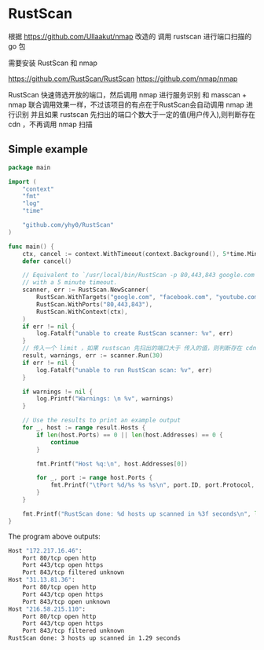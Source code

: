 # RustScan

根据 https://github.com/Ullaakut/nmap 改造的 调用 rustscan 进行端口扫描的 go 包

需要安装 RustScan 和 nmap 

https://github.com/RustScan/RustScan
https://github.com/nmap/nmap

RustScan 快速筛选开放的端口，然后调用 nmap 进行服务识别 
和 masscan + nmap 联合调用效果一样，不过该项目的有点在于RustScan会自动调用 nmap 进行识别
并且如果 rustscan 先扫出的端口个数大于一定的值(用户传入),则判断存在 cdn ，不再调用 nmap 扫描

## Simple example

```go
package main

import (
    "context"
    "fmt"
    "log"
    "time"

    "github.com/yhy0/RustScan"
)

func main() {
    ctx, cancel := context.WithTimeout(context.Background(), 5*time.Minute)
    defer cancel()

    // Equivalent to `/usr/local/bin/RustScan -p 80,443,843 google.com facebook.com youtube.com`,
    // with a 5 minute timeout.
    scanner, err := RustScan.NewScanner(
        RustScan.WithTargets("google.com", "facebook.com", "youtube.com"),
        RustScan.WithPorts("80,443,843"),
        RustScan.WithContext(ctx),
    )
    if err != nil {
        log.Fatalf("unable to create RustScan scanner: %v", err)
    }
	// 传入一个 limit ，如果 rustscan 先扫出的端口大于 传入的值，则判断存在 cdn，就不在调用 nmap 识别
    result, warnings, err := scanner.Run(30)
    if err != nil {
        log.Fatalf("unable to run RustScan scan: %v", err)
    }

    if warnings != nil {
        log.Printf("Warnings: \n %v", warnings)
    }

    // Use the results to print an example output
    for _, host := range result.Hosts {
        if len(host.Ports) == 0 || len(host.Addresses) == 0 {
            continue
        }

        fmt.Printf("Host %q:\n", host.Addresses[0])

        for _, port := range host.Ports {
            fmt.Printf("\tPort %d/%s %s %s\n", port.ID, port.Protocol, port.State, port.Service.Name)
        }
    }

    fmt.Printf("RustScan done: %d hosts up scanned in %3f seconds\n", len(result.Hosts), result.Stats.Finished.Elapsed)
}
```

The program above outputs:

```bash
Host "172.217.16.46":
    Port 80/tcp open http
    Port 443/tcp open https
    Port 843/tcp filtered unknown
Host "31.13.81.36":
    Port 80/tcp open http
    Port 443/tcp open https
    Port 843/tcp open unknown
Host "216.58.215.110":
    Port 80/tcp open http
    Port 443/tcp open https
    Port 843/tcp filtered unknown
RustScan done: 3 hosts up scanned in 1.29 seconds
```
